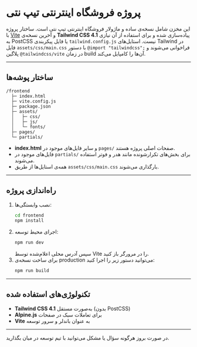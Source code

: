 # پروژه فروشگاه اینترنتی تیپ نتی

این مخزن شامل نسخه‌ی ساده و ماژولار فروشگاه اینترنتی تیپ نتی است. ساختار پروژه با [Vite](https://vitejs.dev/) و آخرین نسخه‌ی **Tailwind CSS 4.1** پیاده‌سازی شده و برای استفاده از آن نیازی به PostCSS یا فایل پیکربندی `tailwind.config.js` نیست. استایل‌های Tailwind در فایل `assets/css/main.css` با دستور `@import "tailwindcss";` فراخوانی می‌شوند و پلاگین `@tailwindcss/vite` در زمان build آن‌ها را کامپایل می‌کند.

---

## ساختار پوشه‌ها

```
/frontend
  ├─ index.html
  ├─ vite.config.js
  ├─ package.json
  ├─ assets/
  │   ├─ css/
  │   ├─ js/
  │   └─ fonts/
  ├─ pages/
  └─ partials/
```

- **index.html** و سایر فایل‌های موجود در `pages/` صفحات اصلی پروژه هستند.
- فایل‌های موجود در `partials/` برای بخش‌های تکرارشونده مانند هدر و فوتر استفاده می‌شوند.
- همه‌ی استایل‌ها از طریق `assets/css/main.css` بارگذاری می‌شوند.

---

## راه‌اندازی پروژه

1. نصب وابستگی‌ها:
   ```bash
   cd frontend
   npm install
   ```
2. اجرای محیط توسعه:
   ```bash
   npm run dev
   ```
   سپس آدرس محلی اعلام‌شده توسط Vite را در مرورگر باز کنید.
3. برای ساخت نسخه‌ی production می‌توانید دستور زیر را اجرا کنید:
   ```bash
   npm run build
   ```

---

## تکنولوژی‌های استفاده شده

- **Tailwind CSS 4.1** به‌صورت مستقل (بدون PostCSS)
- **Alpine.js** برای تعاملات سبک در صفحات
- **Vite** به عنوان باندلر و سرور توسعه

---

در صورت بروز هرگونه سؤال یا مشکل می‌توانید با تیم توسعه در میان بگذارید.
